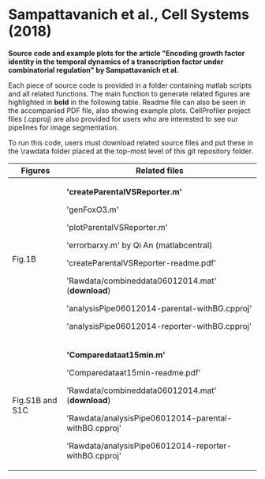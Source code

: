 # Sampattavanich et al., Cell Systems (2018)

**Source code and example plots for the article "Encoding growth factor
identity in the temporal dynamics of a transcription factor under
combinatorial regulation" by Sampattavanich et al.**

Each piece of source code is provided in a folder containing matlab
scripts and all related functions. The main function to generate related
figures are highlighted in **bold** in the following table. Readme file
can also be seen in the accompanied PDF file, also showing example
plots. CellProfiler project files (.cpproj) are also provided for users
who are interested to see our pipelines for image segmentation.

To run this code, users must download related source files and put these
in the \\rawdata folder placed at the top-most level of this git
repository folder.

<table>
<thead>
<tr class="header">
<th>Figures</th>
<th>Related files</th>
</tr>
</thead>
<tbody>
<tr class="odd">
<td>Fig.1B</td>
<td><p><strong>'createParentalVSReporter.m'</strong></p>
<p>'genFoxO3.m'</p>
<p>'plotParentalVSReporter.m'</p>
<p>'errorbarxy.m' by Qi An (matlabcentral)</p>
<p>'createParentalVSReporter-readme.pdf'</p>
<p>'Rawdata/combineddata06012014.mat' (<strong>download</strong>)</p>
<p>'analysisPipe06012014-parental-withBG.cpproj'</p>
<p>'analysisPipe06012014-reporter-withBG.cpproj'</p></td>
</tr>
<tr class="even">
<td>Fig.S1B and S1C</td>
<td><p><strong>'Comparedataat15min.m'</strong></p>
<p>'Comparedataat15min-readme.pdf'</p>
<p>'Rawdata/combineddata06012014.mat' (<strong>download</strong>)</p>
<p>'Rawdata/analysisPipe06012014-parental-withBG.cpproj'</p>
<p>'Rawdata/analysisPipe06012014-reporter-withBG.cpproj'</p></td>
</tr>
</tbody>
</table>
